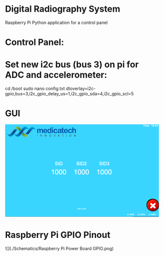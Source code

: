 # Digital Radiography System
Raspberry Pi Python application for a control panel 
 
 # Control Panel:

 # Set new i2c bus (bus 3) on pi for ADC and accelerometer:
cd /boot
sudo nano config.txt
dtoverlay=i2c-gpio,bus=3,i2c_gpio_delay_us=1,i2c_gpio_sda=4,i2c_gpio_scl=5

# GUI
![](./Screenshots/GUI.png)

# Raspberry Pi GPIO Pinout
![](./Schematics/Raspberry Pi Power Board GPIO.png)

